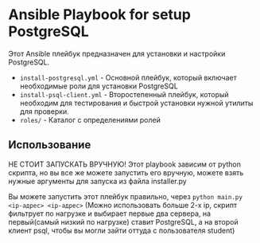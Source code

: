 # Ansible Playbook for setup PostgreSQL

Этот Ansible плейбук предназначен для установки и настройки PostgreSQL.


- `install-postgresql.yml` - Основной плейбук, который включает необходимые роли для установки PostgreSQL
- `install-psql-client.yml` - Второстепенный плейбук, который необходим для тестирования и быстрой установки нужной утилиты для проверки.
- `roles/` - Каталог с определениями ролей

## Использование

НЕ СТОИТ ЗАПУСКАТЬ ВРУЧНУЮ!
Этот playbook зависим от python скрипта, но вы все же можете запустить его вручную, можете взять нужные аргументы для запуска из файла installer.py

Вы можете запустить этот плейбук правильно, через `python main.py <ip-адрес> <ip-адрес>` (Можно использовать больше 2-х ip, скрипт фильтрует по нагрузке и выбирает первые два сервера, на первый(самый низкий по нагрузке) ставит PostgreSQL, а на второй клиент psql, чтобы вы могли зайти оттуда с пользователя student)

